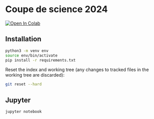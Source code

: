 # Coupe de science 2024

[![Open In Colab](https://colab.research.google.com/assets/colab-badge.svg)](https://colab.research.google.com/github/frmar440/coupe-de-science-2024/blob/main/project.ipynb)

## Installation

```bash
python3 -m venv env
source env/bin/activate
pip install -r requirements.txt
```

Reset the index and working tree (any changes to tracked files in the working tree are discarded):
```bash
git reset --hard
```

## Jupyter

```bash
jupyter notebook
```
